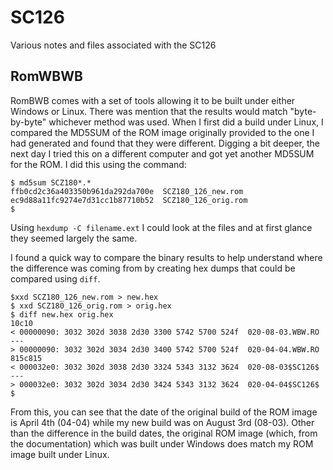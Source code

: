 # SC126
Various notes and files associated with the SC126

## RomWBWB
RomBWB comes with a set of tools allowing it to be built under either Windows or Linux. There was mention that the results would match "byte-by-byte" whichever method was used. When I first did a build under Linux, I compared the MD5SUM of the ROM image originally provided to the one I had generated and found that they were different. Digging a bit deeper, the next day I tried this on a different computer and got yet another MD5SUM for the ROM. I did this using the command:

```
$ md5sum SCZ180*.*
ffb0cd2c36a403350b961da292da700e  SCZ180_126_new.rom
ec9d88a11fc9274e7d31cc1b87710b52  SCZ180_126_orig.rom
$
```

Using `hexdump -C filename.ext` I could look at the files and at first glance they seemed largely the same.

I found a quick way to compare the binary results to help understand where the difference was coming from by creating hex dumps that could be compared using `diff`.

```
$xxd SCZ180_126_new.rom > new.hex
$ xxd SCZ180_126_orig.rom > orig.hex
$ diff new.hex orig.hex
10c10
< 00000090: 3032 302d 3038 2d30 3300 5742 5700 524f  020-08-03.WBW.RO
---
> 00000090: 3032 302d 3034 2d30 3400 5742 5700 524f  020-04-04.WBW.RO
815c815
< 000032e0: 3032 302d 3038 2d30 3324 5343 3132 3624  020-08-03$SC126$
---
> 000032e0: 3032 302d 3034 2d30 3424 5343 3132 3624  020-04-04$SC126$
$
```
From this, you can see that the date of the original build of the ROM image is April 4th (04-04) while my new build was on August 3rd (08-03). Other than the difference in the build dates, the original ROM image (which, from the documentation) which was built under Windows does match my ROM image built under Linux.
